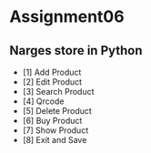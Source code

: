 # Assignment06

## Narges store in Python 

- [1] Add Product
- [2] Edit Product
- [3] Search Product
- [4] Qrcode
- [5] Delete Product
- [6] Buy Product
- [7] Show Product
- [8] Exit and Save 
